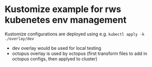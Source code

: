 # Kustomize example for rws kubenetes env management

Kustomize configurations are deployed using e.g. `kubectl apply -k ./overlay/dev`

- dev overlay would be used for local testing
- octopus overlay is used by octopus (first transform files to add in octopus configs, then applyed to cluster)
